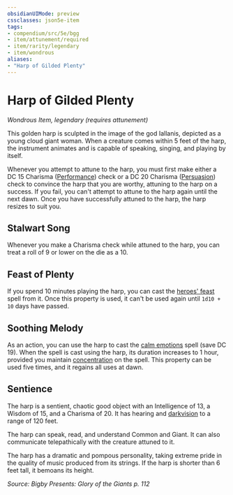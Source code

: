 ```yaml
---
obsidianUIMode: preview
cssclasses: json5e-item
tags:
- compendium/src/5e/bgg
- item/attunement/required
- item/rarity/legendary
- item/wondrous
aliases: 
- "Harp of Gilded Plenty"
---
```

# Harp of Gilded Plenty
*Wondrous Item, legendary (requires attunement)*  


This golden harp is sculpted in the image of the god Iallanis, depicted as a young cloud giant woman. When a creature comes within 5 feet of the harp, the instrument animates and is capable of speaking, singing, and playing by itself.

Whenever you attempt to attune to the harp, you must first make either a DC 15 Charisma ([Performance](rules/skills.md#Performance)) check or a DC 20 Charisma ([Persuasion](rules/skills.md#Persuasion)) check to convince the harp that you are worthy, attuning to the harp on a success. If you fail, you can't attempt to attune to the harp again until the next dawn. Once you have successfully attuned to the harp, the harp resizes to suit you.

## Stalwart Song

Whenever you make a Charisma check while attuned to the harp, you can treat a roll of 9 or lower on the die as a 10.

## Feast of Plenty

If you spend 10 minutes playing the harp, you can cast the [heroes' feast](compendium/spells/heroes-feast.md) spell from it. Once this property is used, it can't be used again until `1d10 + 10` days have passed.

## Soothing Melody

As an action, you can use the harp to cast the [calm emotions](compendium/spells/calm-emotions.md) spell (save DC 19). When the spell is cast using the harp, its duration increases to 1 hour, provided you maintain [concentration](rules/conditions.md#concentration) on the spell. This property can be used five times, and it regains all uses at dawn.

## Sentience

The harp is a sentient, chaotic good object with an Intelligence of 13, a Wisdom of 15, and a Charisma of 20. It has hearing and [darkvision](rules/senses.md#darkvision) to a range of 120 feet.

The harp can speak, read, and understand Common and Giant. It can also communicate telepathically with the creature attuned to it.

The harp has a dramatic and pompous personality, taking extreme pride in the quality of music produced from its strings. If the harp is shorter than 6 feet tall, it bemoans its height.

*Source: Bigby Presents: Glory of the Giants p. 112*